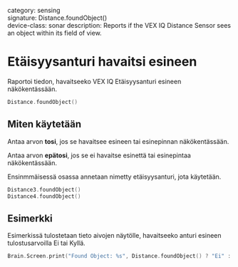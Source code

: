 category: sensing  
signature: Distance.foundObject()  
device-class: sonar
description: Reports if the VEX IQ Distance Sensor sees an object within its field of view. 

# Etäisyysanturi havaitsi esineen

Raportoi tiedon, havaitseeko VEX IQ Etäisyysanturi esineen näkökentässään. 

```cpp
Distance.foundObject()
```

## Miten käytetään

Antaa arvon **tosi**, jos se havaitsee esineen tai esinepinnan näkökentässään. 

Antaa arvon **epätosi**, jos se ei havaitse esinettä tai esinepintaa näkökentässään.

Ensinmmäisessä osassa annetaan nimetty etäisyysanturi, jota käytetään.

```cpp
Distance3.foundObject()
Distance4.foundObject()
```

## Esimerkki

Esimerkissä tulostetaan tieto aivojen näytölle, havaitseeko anturi esineen  tulostusarvoilla Ei tai Kyllä.

```cpp
Brain.Screen.print("Found Object: %s", Distance.foundObject() ? "Ei" : "Kyllä");
```

<advanced>
</advanced>
